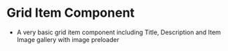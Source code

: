 # Grid Item Component 
- A very basic grid item component including Title, Description and Item Image gallery with image preloader
